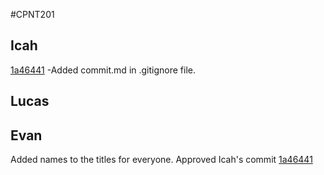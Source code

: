 #CPNT201

## Icah
[1a46441](https://github.com/Rankorrdagod/scavengit-game/pull/1/commits/1a464417aee8430173d519c9194f82ff3ffc2cb5) -Added commit.md in .gitignore file. 

## Lucas

## Evan
Added names to the titles for everyone.
Approved Icah's commit [1a46441](https://github.com/Rankorrdagod/scavengit-game/pull/1/commits/1a464417aee8430173d519c9194f82ff3ffc2cb5)
